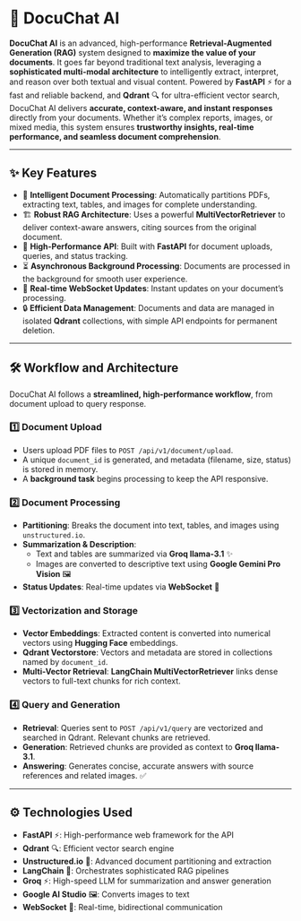 # 📄 DocuChat AI

**DocuChat AI** is an advanced, high-performance **Retrieval-Augmented Generation (RAG)** system designed to **maximize the value of your documents**. It goes far beyond traditional text analysis, leveraging a **sophisticated multi-modal architecture** to intelligently extract, interpret, and reason over both textual and visual content. Powered by **FastAPI** ⚡ for a fast and reliable backend, and **Qdrant** 🔍 for ultra-efficient vector search, DocuChat AI delivers **accurate, context-aware, and instant responses** directly from your documents. Whether it’s complex reports, images, or mixed media, this system ensures **trustworthy insights, real-time performance, and seamless document comprehension**.  

---

## ✨ Key Features

- 🧠 **Intelligent Document Processing**: Automatically partitions PDFs, extracting text, tables, and images for complete understanding.  
- 🏗️ **Robust RAG Architecture**: Uses a powerful **MultiVectorRetriever** to deliver context-aware answers, citing sources from the original document.  
- 🚀 **High-Performance API**: Built with **FastAPI** for document uploads, queries, and status tracking.  
- ⏳ **Asynchronous Background Processing**: Documents are processed in the background for smooth user experience.  
- 📡 **Real-time WebSocket Updates**: Instant updates on your document’s processing.  
- 🔒 **Efficient Data Management**: Documents and data are managed in isolated **Qdrant** collections, with simple API endpoints for permanent deletion.

---

## 🛠️ Workflow and Architecture

DocuChat AI follows a **streamlined, high-performance workflow**, from document upload to query response.

### 1️⃣ Document Upload
- Users upload PDF files to `POST /api/v1/document/upload`.  
- A unique `document_id` is generated, and metadata (filename, size, status) is stored in memory.  
- A **background task** begins processing to keep the API responsive.  

### 2️⃣ Document Processing
- **Partitioning**: Breaks the document into text, tables, and images using `unstructured.io`.  
- **Summarization & Description**:  
  - Text and tables are summarized via **Groq llama-3.1** ✨  
  - Images are converted to descriptive text using **Google Gemini Pro Vision** 🖼️  
- **Status Updates**: Real-time updates via **WebSocket** 🔄  

### 3️⃣ Vectorization and Storage
- **Vector Embeddings**: Extracted content is converted into numerical vectors using **Hugging Face** embeddings.  
- **Qdrant Vectorstore**: Vectors and metadata are stored in collections named by `document_id`.  
- **Multi-Vector Retrieval**: **LangChain MultiVectorRetriever** links dense vectors to full-text chunks for rich context.  

### 4️⃣ Query and Generation
- **Retrieval**: Queries sent to `POST /api/v1/query` are vectorized and searched in Qdrant. Relevant chunks are retrieved.  
- **Generation**: Retrieved chunks are provided as context to **Groq llama-3.1**.  
- **Answering**: Generates concise, accurate answers with source references and related images. ✅  

---

## ⚙️ Technologies Used

- **FastAPI** ⚡: High-performance web framework for the API  
- **Qdrant** 🔍: Efficient vector search engine  
- **Unstructured.io** 📝: Advanced document partitioning and extraction  
- **LangChain** 🔗: Orchestrates sophisticated RAG pipelines  
- **Groq** ⚡: High-speed LLM for summarization and answer generation  
- **Google AI Studio** 🖼️: Converts images to text  
- **WebSocket** 🔄: Real-time, bidirectional communication  
